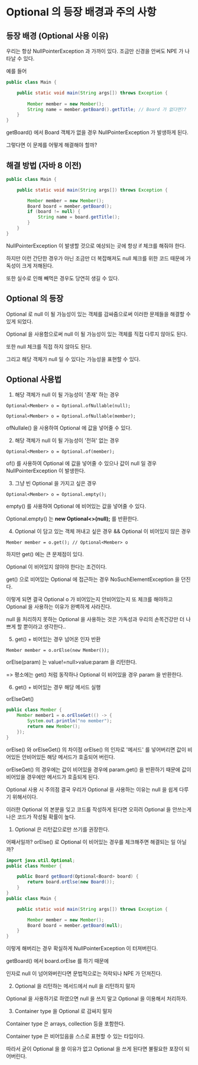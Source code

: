 # Optional 의 등장 배경과 주의 사항

## 등장 배경 (Optional 사용 이유)
우리는 항상 NullPointerException 과 가까이 있다. 조금만 신경을 안써도 NPE 가 나타날 수 있다.



예를 들어

```java
public class Main {

    public static void main(String args[]) throws Exception {
        
        Member member = new Member();
        String name = member.getBoard().getTitle; // Board 가 없다면??
    }
}
```

getBoard() 에서 Board 객체가 없을 경우 NullPointerException 가 발생하게 된다.



그렇다면 이 문제를 어떻게 해결해야 할까?





## 해결 방법 (자바 8 이전)
```java
public class Main {

    public static void main(String args[]) throws Exception {

        Member member = new Member();
        Board board = member.getBoard();
        if (board != null) {
            String name = board.getTitle();
        }
    }
}
```


NullPointerException 이 발생할 것으로 예상되는 곳에 항상 if 체크를 해줘야 한다.



하지만 이런 간단한 경우가 아닌 조금만 더 복잡해져도 null 체크를 위한 코드 때문에 가독성이 크게 저해된다.

또한 실수로 인해 빼먹은 경우도 당연히 생길 수 있다.





## Optional 의 등장
Optional 로 null 이 될 가능성이 있는 객체를 감싸줌으로써 이러한 문제들을 해결할 수 있게 되었다.



Optional 을 사용함으로써 null 이 될 가능성이 있는 객체를 직접 다루지 않아도 된다.

또한 null 체크를 직접 하지 않아도 된다.

그리고 해당 객체가 null 일 수 있다는 가능성을 표현할 수 있다.





## Optional 사용법
1. 해당 객체가 null 이 될 가능성이 '존재' 하는 경우



`Optional<Member> o = Optional.ofNullable(null);`

`Optional<Member> o = Optional.ofNullable(member);`



ofNullale() 을 사용하여 Optional 에 값을 넣어줄 수 있다.





2. 해당 객체가 null 이 될 가능성이 '전혀' 없는 경우



`Optional<Member> o = Optional.of(member);`



of() 를 사용하여 Optional 에 값을 넣어줄 수 있으나 값이 null 일 경우 NullPointerException 이 발생한다.





3. 그냥 빈 Optional 을 가지고 싶은 경우



`Optional<Member> o = Optional.empty();`



empty() 를 사용하여 Optional 에 비어있는 값을 넣어줄 수 있다.

Optional.empty() 는 **new Optional<>(null);** 를 반환한다.





4. Optional 이 담고 있는 객체 꺼내고 싶은 경우 && Optional 이 비어있지 않은 경우



`Member member = o.get(); // Optional<Member> o`



하지만 get() 에는 큰 문제점이 있다.

Optional 이 비어있지 않아야 한다는 조건이다.



get() 으로 비어있는 Optional 에 접근하는 경우 NoSuchElementException 을 던진다.



이렇게 되면 결국 Optional o 가 비어있는지 안비어있는지 또 체크를 해야하고 Optional 을 사용하는 이유가 완벽하게 사라진다.

null 을 처리하지 못하는 Optional 을 사용하는 것은 가독성과 우리의 손목건강만 더 나쁘게 할 뿐이라고 생각한다..





5. get() + 비어있는 경우 넘어온 인자 반환



`Member member = o.orElse(new Member());`



orElse(param) 는 value!=null>value:param  을 리턴한다.

=> 평소에는 get() 처럼 동작하나 Optional 이 비어있을 경우 param 을 반환한다.





6. get() + 비어있는 경우 해당 메서드 실행



orElseGet()

```java
public class Member {
    Member member1 = o.orElseGet(() -> {
        System.out.println("no member");
        return new Member();
    });
}
```

orElse() 와 orElseGet() 의 차이점
orElse() 의 인자로 '메서드' 를 넣어버리면 값이 비어있든 안비어있든 해당 메서드가 호출되어 버린다.



orElseGet() 의 경우에는 값이 비어있을 경우에 param.get() 을 반환하기 때문에 값이 비어있을 경우에만 메서드가 호출되게 된다.





Optional 사용 시 주의점
결국 우리가 Optional 을 사용하는 이유는 null 을 쉽게 다루기 위해서이다.

이러한 Optional 의 본분을 잊고 코드를 작성하게 된다면 오히려 Optional 을 안쓰는게 나은 코드가 작성될 확률이 높다.



1. Optional 은 리턴값으로만 쓰기를 권장한다.



어째서일까? orElse() 로 Optional 이 비어있는 경우를 체크해주면 해결되는 일 아닐까?


```java
import java.util.Optional;
public class Member {

    public Board getBoard(Optional<Board> board) {
        return board.orElse(new Board());
    }
}
public class Main {

    public static void main(String args[]) throws Exception {

        Member member = new Member();
        Board board = member.getBoard(null);
    }
}
```

이렇게 해버리는 경우 확실하게 NullPointerException 이 터져버린다.



getBoard() 에서 board.orElse 를 하기 때문에

인자로 null 이 넘어와버린다면 문법적으로는 허락되나 NPE 가 던져진다.





2. Optional 을 리턴하는 메서드에서 null 을 리턴하지 말자

Optional 을 사용하기로 하였으면 null 을 쓰지 말고 Optional 을 이용해서 처리하자.



3. Container type 을 Optional 로 감싸지 말자

Container type 은 arrays, collection 등을 포함한다.



Container type 은 비어있음을 스스로 표현할 수 있는 타입이다.

따라서 굳이 Optional 을 쓸 이유가 없고 Optional 을 쓰게 된다면 불필요한 포장이 되어버린다.

 
